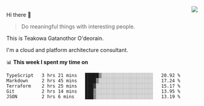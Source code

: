 <img align="right" src="https://github-readme-stats.vercel.app/api?username=Teakowa&show_icons=true&icon_color=2f80ed&text_color=718096&bg_color=ffffff&hide_title=true" />

Hi there 👋

> Do meaningful things with interesting people.

This is Teakowa Gatanothor O'deorain.

I'm a cloud and platform architecture consultant.

📊 **This week I spent my time on**
<!--START_SECTION:waka-->
```text
TypeScript   3 hrs 21 mins   █████▒░░░░░░░░░░░░░░░░░░░   20.92 % 
Markdown     2 hrs 45 mins   ████▒░░░░░░░░░░░░░░░░░░░░   17.24 % 
Terraform    2 hrs 25 mins   ███▓░░░░░░░░░░░░░░░░░░░░░   15.17 % 
Git          2 hrs 14 mins   ███▒░░░░░░░░░░░░░░░░░░░░░   13.95 % 
JSON         2 hrs 6 mins    ███▒░░░░░░░░░░░░░░░░░░░░░   13.19 % 
```
<!--END_SECTION:waka-->
